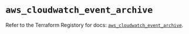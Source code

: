 # `aws_cloudwatch_event_archive`

Refer to the Terraform Registory for docs: [`aws_cloudwatch_event_archive`](https://www.terraform.io/docs/providers/aws/r/cloudwatch_event_archive).
